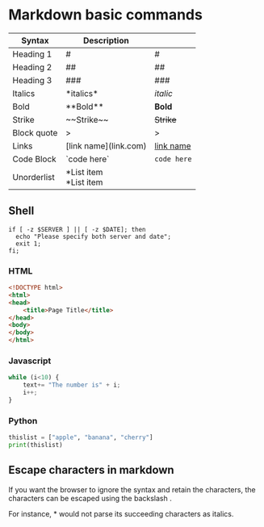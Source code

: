# Markdown basic commands

| Syntax      | Description                 |                       |
|-------------|-----------------------------|-----------------------|
| Heading 1   | #                           | #                     |
| Heading 2   | ##                          | ##                    |
| Heading 3   | ###                         | ###                   |
| Italics     | \*italics*                  | *italic*              |
| Bold        | \*\*Bold**                  | **Bold**              |
| Strike      | \~\~Strike~~                | ~~Strike~~            |
| Block quote | >                           | >                     |
| Links       | \[link name](link.com)      | [link name](link.com) |
| Code Block  | \`code here`                | `code here`           |
| Unorderlist | *List item <br/> *List item |                       |

## Shell
```shell
if [ -z $SERVER ] || [ -z $DATE]; then
  echo "Please specify both server and date";
  exit 1;
fi;
```

### HTML
```html
<!DOCTYPE html>
<html>
<head>
    <title>Page Title</title>
</head>
<body>
</body>
</html>
```

### Javascript
```javascript
while (i<10) {
    text+= "The number is" + i;
    i++;
}
```

### Python
```python
thislist = ["apple", "banana", "cherry"]
print(thislist)
```


## Escape characters in markdown
If you want the browser to ignore the syntax and retain the characters, the characters can be escaped using the backslash \.

For instance, \* would not parse its succeeding characters as italics.
